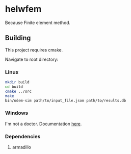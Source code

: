 # helwfem

Because Finite element method.

## Building

This project requires cmake.

Navigate to root directory:

### Linux
```bash
mkdir build
cd build
cmake ../src
make
bin/odem-sim path/to/input_file.json path/to/results.db
```

### Windows
I'm not a doctor. Documentation [here](http://www.cmake.org/cmake/help/runningcmake.html).

### Dependencies
1. armadillo
